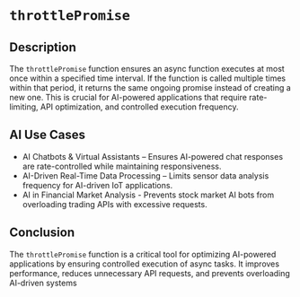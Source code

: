 # `throttlePromise`

## Description
The `throttlePromise` function ensures an async function executes at most once within a specified time interval. If the function is called multiple times within that period, it returns the same ongoing promise instead of creating a new one. This is crucial for AI-powered applications that require rate-limiting, API optimization, and controlled execution frequency.

## AI Use Cases
* AI Chatbots & Virtual Assistants – Ensures AI-powered chat responses are rate-controlled while maintaining responsiveness.
* AI-Driven Real-Time Data Processing – Limits sensor data analysis frequency for AI-driven IoT applications.
* AI in Financial Market Analysis - Prevents stock market AI bots from overloading trading APIs with excessive requests.

## Conclusion
The `throttlePromise` function is a critical tool for optimizing AI-powered applications by ensuring controlled execution of async tasks. It improves performance, reduces unnecessary API requests, and prevents overloading AI-driven systems